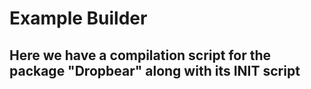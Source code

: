 # Example Builder

## Here we have a compilation script for the package "Dropbear" along with its INIT script
